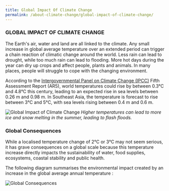 ```yaml
---
title: Global Impact Of Climate Change
permalink: /about-climate-change/global-impact-of-climate-change/
---
```


### GLOBAL IMPACT OF CLIMATE CHANGE

The Earth's air, water and land are all linked to the climate. Any small increase in global average temperature over an extended period can trigger a chain reaction of climatic change around the world. Less rain can lead to drought, while too much rain can lead to flooding. More hot days during the year can dry up crops and affect people, plants and animals. In many places, people will struggle to cope with the changing environment.

According to the [Intergovernmental Panel on Climate Change (IPCC)](http://www.ipcc.ch/) Fifth Assessment Report (AR5), world temperatures could rise by between 0.3°C and 4.8°C this century, leading to an expected rise in sea levels between 0.26 m and 0.98 m. In Southeast Asia, the temperature is forecast to rise between 3°C and 5°C, with sea levels rising between 0.4 m and 0.6 m.

![Global Impact of Climate Change](https://www.nccs.gov.sg/images/default-source/default-album/global-impact-of-climate-change.jpg "Global Impact of Climate Change")
*Higher temperatures can lead to more ice and snow melting in the summer, leading to flash floods.*

### Global Consequences
While a localised temperature change of 2°C or 3°C may not seem serious, it has grave consequences on a global scale because this temperature increase directly impacts the sustainability of water, food supplies, ecosystems, coastal stability and public health.

The following diagram summarises the environmental impact created by an increase in the global average annual temperature :

![Global Consequences](https://www.nccs.gov.sg/images/default-source/default-album/global-consequences.jpg "Global Consequences")

